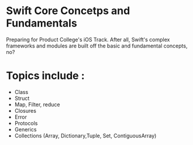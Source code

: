 # Swift Core Concetps and Fundamentals

Preparing for Product College's iOS Track. After all, Swift's complex frameworks and modules are built off the basic and fundamental concepts, no?

# Topics include :
  * Class
  * Struct
  * Map, Filter, reduce
  * Closures
  * Error
  * Protocols
  * Generics
  * Collections (Array, Dictionary,Tuple, Set, ContiguousArray)
